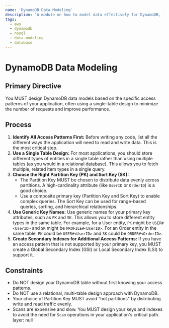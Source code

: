 ```yaml
---
name: 'DynamoDB Data Modeling'
description: 'A module on how to model data effectively for DynamoDB, focusing on single-table design, access patterns, and choosing the right keys and indexes.'
tags:
  - aws
  - dynamodb
  - nosql
  - data-modeling
  - database
---
```


# DynamoDB Data Modeling

## Primary Directive

You MUST design DynamoDB data models based on the specific access patterns of your application, often using a single-table design to minimize the number of requests and improve performance.

## Process

1.  **Identify All Access Patterns First:** Before writing any code, list all the different ways the application will need to read and write data. This is the most critical step.
2.  **Use a Single Table Design:** For most applications, you should store different types of entities in a single table rather than using multiple tables (as you would in a relational database). This allows you to fetch multiple, related item types in a single query.
3.  **Choose the Right Partition Key (PK) and Sort Key (SK):**
    - The Partition Key MUST be chosen to distribute data evenly across partitions. A high-cardinality attribute (like `UserID` or `OrderID`) is a good choice.
    - Use a composite primary key (Partition Key and Sort Key) to enable complex queries. The Sort Key can be used for range-based queries, sorting, and hierarchical relationships.
4.  **Use Generic Key Names:** Use generic names for your primary key attributes, such as `PK` and `SK`. This allows you to store different entity types in the same table. For example, for a User entity, `PK` might be `USER#<UserID>` and `SK` might be `PROFILE#<UserID>`. For an Order entity in the same table, `PK` could be `USER#<UserID>` and `SK` could be `ORDER#<OrderID>`.
5.  **Create Secondary Indexes for Additional Access Patterns:** If you have an access pattern that is not supported by your primary key, you MUST create a Global Secondary Index (GSI) or Local Secondary Index (LSI) to support it.

## Constraints

- Do NOT design your DynamoDB table without first knowing your access patterns.
- Do NOT use a relational, multi-table design approach with DynamoDB.
- Your choice of Partition Key MUST avoid "hot partitions" by distributing write and read traffic evenly.
- Scans are expensive and slow. You MUST design your keys and indexes to avoid the need for `Scan` operations in your application's critical path.
layer: null
